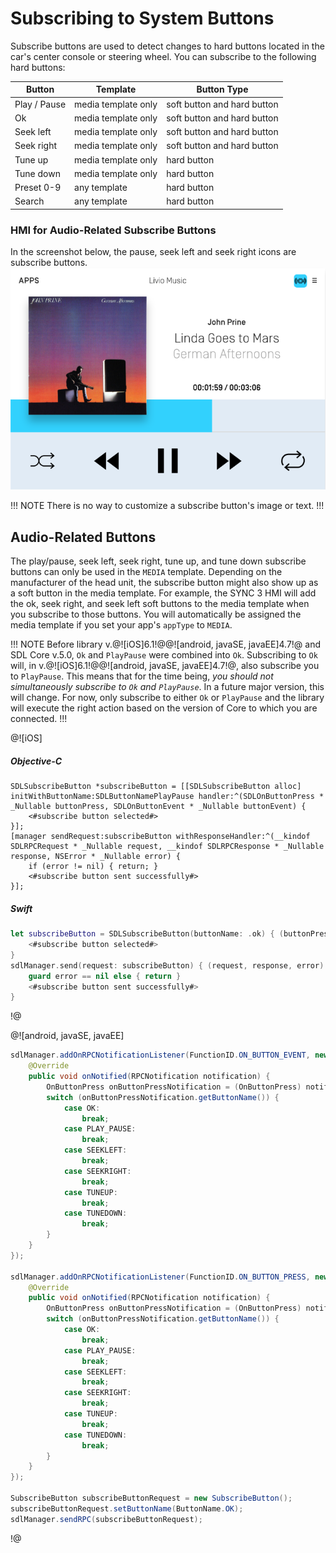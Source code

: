 # Subscribing to System Buttons
Subscribe buttons are used to detect changes to hard buttons located in the car's center console or steering wheel. You can subscribe to the following hard buttons:

| Button  | Template | Button Type |
| ------------- | ------------- | ------------- |
| Play / Pause | media template only | soft button and hard button |
| Ok | media template only | soft button and hard button |
| Seek left | media template only | soft button and hard button |
| Seek right | media template only | soft button and hard button |
| Tune up | media template only | hard button |
| Tune down | media template only | hard button |
| Preset 0-9 | any template | hard button |
| Search | any template | hard button |

### HMI for Audio-Related Subscribe Buttons
In the screenshot below, the pause, seek left and seek right icons are subscribe buttons.
![Generic - Media Template with subscribe buttons](assets/Generic_template_media_light.png)

!!! NOTE
There is no way to customize a subscribe button's image or text.
!!!

## Audio-Related Buttons
The play/pause, seek left, seek right, tune up, and tune down subscribe buttons can only be used in the `MEDIA` template. Depending on the manufacturer of the head unit, the subscribe button might also show up as a soft button in the media template. For example, the SYNC 3 HMI will add the ok, seek right, and seek left soft buttons to the media template when you subscribe to those buttons. You will automatically be assigned the media template if you set your app's `appType` to `MEDIA`.

!!! NOTE
Before library v.@![iOS]6.1!@@![android, javaSE, javaEE]4.7!@ and SDL Core v.5.0, `Ok` and `PlayPause` were combined into `Ok`. Subscribing to `Ok` will, in v.@![iOS]6.1!@@![android, javaSE, javaEE]4.7!@, also subscribe you to `PlayPause`. This means that for the time being, *you should not simultaneously subscribe to `Ok` and `PlayPause`*. In a future major version, this will change. For now, only subscribe to either `Ok` or `PlayPause` and the library will execute the right action based on the version of Core to which you are connected.
!!!

@![iOS]
##### Objective-C
```objc
SDLSubscribeButton *subscribeButton = [[SDLSubscribeButton alloc] initWithButtonName:SDLButtonNamePlayPause handler:^(SDLOnButtonPress * _Nullable buttonPress, SDLOnButtonEvent * _Nullable buttonEvent) {
    <#subscribe button selected#>
}];
[manager sendRequest:subscribeButton withResponseHandler:^(__kindof SDLRPCRequest * _Nullable request, __kindof SDLRPCResponse * _Nullable response, NSError * _Nullable error) {
    if (error != nil) { return; }
    <#subscribe button sent successfully#>
}];
```

##### Swift
```swift
let subscribeButton = SDLSubscribeButton(buttonName: .ok) { (buttonPress, buttonEvent) in
    <#subscribe button selected#>
}
sdlManager.send(request: subscribeButton) { (request, response, error) in
    guard error == nil else { return }
    <#subscribe button sent successfully#>
}
```
!@

@![android, javaSE, javaEE]
```java
sdlManager.addOnRPCNotificationListener(FunctionID.ON_BUTTON_EVENT, new OnRPCNotificationListener() {
    @Override
    public void onNotified(RPCNotification notification) {
        OnButtonPress onButtonPressNotification = (OnButtonPress) notification;
        switch (onButtonPressNotification.getButtonName()) {
            case OK:
                break;
            case PLAY_PAUSE:
                break;
            case SEEKLEFT:
                break;
            case SEEKRIGHT:
                break;
            case TUNEUP:
                break;
            case TUNEDOWN:
                break;
        }
    }
});

sdlManager.addOnRPCNotificationListener(FunctionID.ON_BUTTON_PRESS, new OnRPCNotificationListener() {
    @Override
    public void onNotified(RPCNotification notification) {
        OnButtonPress onButtonPressNotification = (OnButtonPress) notification;
        switch (onButtonPressNotification.getButtonName()) {
            case OK:
                break;
            case PLAY_PAUSE:
                break;
            case SEEKLEFT:
                break;
            case SEEKRIGHT:
                break;
            case TUNEUP:
                break;
            case TUNEDOWN:
                break;
        }
    }
});

SubscribeButton subscribeButtonRequest = new SubscribeButton();
subscribeButtonRequest.setButtonName(ButtonName.OK);
sdlManager.sendRPC(subscribeButtonRequest);
```
!@